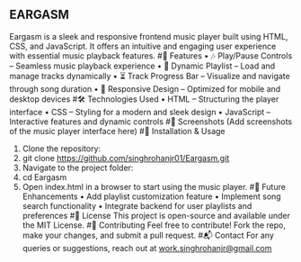 ## EARGASM
Eargasm is a sleek and responsive frontend music player built using HTML, CSS, and JavaScript. It offers an intuitive and engaging user experience with essential music playback features.
#🚀 Features
•	🎶 Play/Pause Controls – Seamless music playback experience
•	📂 Dynamic Playlist – Load and manage tracks dynamically
•	⏳ Track Progress Bar – Visualize and navigate through song duration
•	📱 Responsive Design – Optimized for mobile and desktop devices
#🛠 Technologies Used
•	HTML – Structuring the player interface
•	CSS – Styling for a modern and sleek design
•	JavaScript – Interactive features and dynamic controls
#📸 Screenshots
(Add screenshots of the music player interface here)
#📂 Installation & Usage
1.	Clone the repository: 
2.	git clone https://github.com/singhrohanjr01/Eargasm.git
3.	Navigate to the project folder: 
4.	cd Eargasm
5.	Open index.html in a browser to start using the music player.
#🎵 Future Enhancements
•	Add playlist customization feature
•	Implement song search functionality
•	Integrate backend for user playlists and preferences
#📜 License
This project is open-source and available under the MIT License.
#🤝 Contributing
Feel free to contribute! Fork the repo, make your changes, and submit a pull request.
#📬 Contact
For any queries or suggestions, reach out at work.singhrohanjr@gmail.com 

